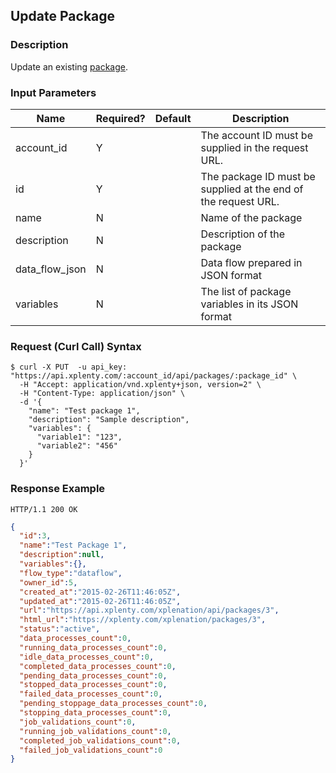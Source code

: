 ## Update Package

### Description
Update an existing [package](https://github.com/xplenty/xplenty-api-doc-v2/blob/master/resources/package.md).

### Input Parameters
Name|Required?|Default|Description|
|----|---------|-------|-----------|
account_id|Y| |The account ID must be supplied in the request URL.
id|Y| |The package ID must be supplied at the end of the request URL.
name|N| |Name of the package
description|N| |Description of the package
data_flow_json|N| |Data flow prepared in JSON format
variables|N| |The list of package variables in its JSON format

### Request (Curl Call) Syntax
```shell
$ curl -X PUT  -u api_key: "https://api.xplenty.com/:account_id/api/packages/:package_id" \
  -H "Accept: application/vnd.xplenty+json, version=2" \
  -H "Content-Type: application/json" \
  -d '{
    "name": "Test package 1",
    "description": "Sample description",
    "variables": { 
      "variable1": "123", 
      "variable2": "456" 
    }
  }'
```

### Response Example
```HTTP
HTTP/1.1 200 OK
```

```json
{
  "id":3,
  "name":"Test Package 1",
  "description":null,
  "variables":{},
  "flow_type":"dataflow",
  "owner_id":5,
  "created_at":"2015-02-26T11:46:05Z",
  "updated_at":"2015-02-26T11:46:05Z",
  "url":"https://api.xplenty.com/xplenation/api/packages/3",
  "html_url":"https://xplenty.com/xplenation/packages/3",
  "status":"active",
  "data_processes_count":0,
  "running_data_processes_count":0,
  "idle_data_processes_count":0,
  "completed_data_processes_count":0,
  "pending_data_processes_count":0,
  "stopped_data_processes_count":0,
  "failed_data_processes_count":0,
  "pending_stoppage_data_processes_count":0,
  "stopping_data_processes_count":0,
  "job_validations_count":0,
  "running_job_validations_count":0,
  "completed_job_validations_count":0,
  "failed_job_validations_count":0
}
```
